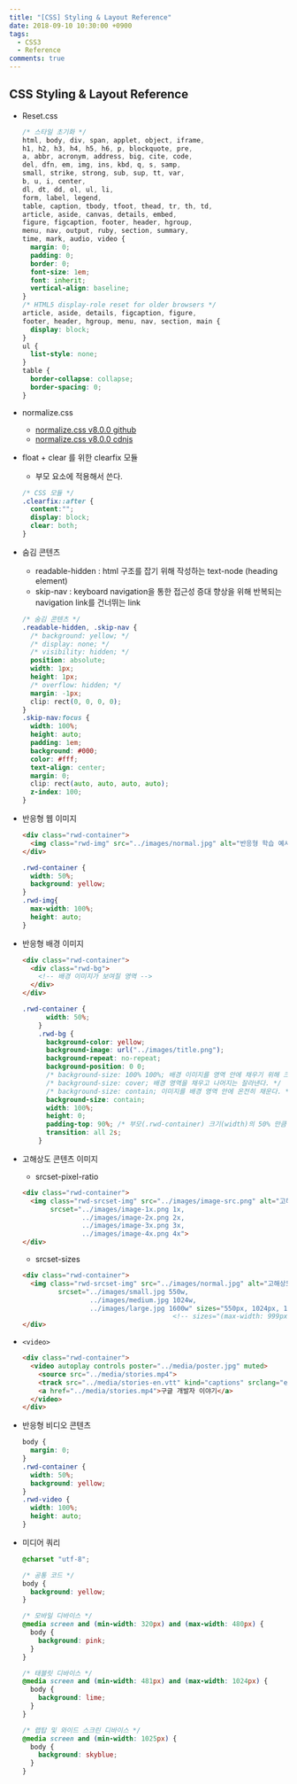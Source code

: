 ```yaml
---
title: "[CSS] Styling & Layout Reference"
date: 2018-09-10 10:30:00 +0900
tags:
  - CSS3
  - Reference
comments: true
---
```


## CSS Styling & Layout Reference

- Reset.css

  ```css
  /* 스타일 초기화 */
  html, body, div, span, applet, object, iframe,
  h1, h2, h3, h4, h5, h6, p, blockquote, pre,
  a, abbr, acronym, address, big, cite, code,
  del, dfn, em, img, ins, kbd, q, s, samp,
  small, strike, strong, sub, sup, tt, var,
  b, u, i, center,
  dl, dt, dd, ol, ul, li,
  form, label, legend,
  table, caption, tbody, tfoot, thead, tr, th, td,
  article, aside, canvas, details, embed, 
  figure, figcaption, footer, header, hgroup, 
  menu, nav, output, ruby, section, summary,
  time, mark, audio, video {
    margin: 0;
    padding: 0;
    border: 0;
    font-size: 1em;
    font: inherit;
    vertical-align: baseline;
  }
  /* HTML5 display-role reset for older browsers */
  article, aside, details, figcaption, figure, 
  footer, header, hgroup, menu, nav, section, main {
  	display: block;
  }
  ul {
  	list-style: none;
  }
  table {
  	border-collapse: collapse;
  	border-spacing: 0;
  }
  ```

- normalize.css
  - [normalize.css v8.0.0 github](https://github.com/necolas/normalize.css/blob/master/normalize.css)
  - [normalize.css v8.0.0 cdnjs](https://cdnjs.cloudflare.com/ajax/libs/normalize/8.0.0/normalize.min.css)

- float + clear 를 위한 clearfix 모듈

  - 부모 요소에 적용해서 쓴다.

  ```css
  /* CSS 모듈 */
  .clearfix::after {
    content:"";
    display: block;
    clear: both;
  }
  ```

- 숨김 콘텐츠

  - readable-hidden : html 구조를 잡기 위해 작성하는 text-node (heading element)
  - skip-nav : keyboard navigation을 통한 접근성 증대 향상을 위해 반복되는 navigation link를 건너뛰는 link

  ```css
  /* 숨김 콘텐츠 */
  .readable-hidden, .skip-nav {
    /* background: yellow; */
    /* display: none; */
    /* visibility: hidden; */
    position: absolute;
    width: 1px;
    height: 1px;
    /* overflow: hidden; */
    margin: -1px;
    clip: rect(0, 0, 0, 0);
  }
  .skip-nav:focus {
    width: 100%;
    height: auto;
    padding: 1em;
    background: #000;
    color: #fff;
    text-align: center;
    margin: 0;
    clip: rect(auto, auto, auto, auto);
    z-index: 100;
  }
  ```

- 반응형 웹 이미지

  ```html
  <div class="rwd-container">
    <img class="rwd-img" src="../images/normal.jpg" alt="반응형 학습 예시">
  </div>
  ```

  ```css
  .rwd-container {
    width: 50%;
    background: yellow;
  }
  .rwd-img{
    max-width: 100%;
    height: auto;
  }
  ```

- 반응형 배경 이미지

  ```html
  <div class="rwd-container">
    <div class="rwd-bg">
      <!-- 배경 이미지가 보여질 영역 -->
    </div>
  </div>
  ```

  ```css
  .rwd-container {
        width: 50%;
      }
      .rwd-bg {
        background-color: yellow;
        background-image: url("../images/title.png");
        background-repeat: no-repeat;
        background-position: 0 0;
        /* background-size: 100% 100%; 배경 이미지를 영역 안에 채우기 위해 크기를 줄이거나 늘린다. */
        /* background-size: cover; 배경 영역을 채우고 나머지는 잘라낸다. */
        /* background-size: contain; 이미지를 배경 영역 안에 온전히 채운다. */
        background-size: contain;
        width: 100%;
        height: 0;
        padding-top: 90%; /* 부모(.rwd-container) 크기(width)의 50% 만큼 차지한다. */
        transition: all 2s;
      }
  ```

- 고해상도 콘텐츠 이미지

  - srcset-pixel-ratio

  ```html
  <div class="rwd-container">
    <img class="rwd-srcset-img" src="../images/image-src.png" alt="고해상도 콘텐츠 이미지 예시" 
         srcset="../images/image-1x.png 1x,
                 ../images/image-2x.png 2x,
                 ../images/image-3x.png 3x,
                 ../images/image-4x.png 4x">
  </div>
  ```

  - srcset-sizes

  ```html
  <div class="rwd-container">
    <img class="rwd-srcset-img" src="../images/normal.jpg" alt="고해상도 콘텐츠 이미지 예시" 
           srcset="../images/small.jpg 550w,
                   ../images/medium.jpg 1024w,
                   ../images/large.jpg 1600w" sizes="550px, 1024px, 1600px">
     								    <!-- sizes="(max-width: 999px) 50vw, 100vw" -->
  </div>
  ```

- `<video>`

  ```html
  <div class="rwd-container">
    <video autoplay controls poster="../media/poster.jpg" muted>
      <source src="../media/stories.mp4">
      <track src="../media/stories-en.vtt" kind="captions" srclang="en" label="English Caption">
      <a href="../media/stories.mp4">구글 개발자 이야기</a>
    </video>
  </div>
  ```

- 반응형 비디오 콘텐츠

  ```css
  body {
    margin: 0;
  }
  .rwd-container {
    width: 50%;
    background: yellow;
  }
  .rwd-video {
    width: 100%;
    height: auto;
  }
  ```

- 미디어 쿼리

  ```css
  @charset "utf-8";
  
  /* 공통 코드 */
  body {
    background: yellow;
  }
  
  /* 모바일 디바이스 */
  @media screen and (min-width: 320px) and (max-width: 480px) {
    body {
      background: pink;
    }  
  }
  
  /* 태블릿 디바이스 */
  @media screen and (min-width: 481px) and (max-width: 1024px) {
    body {
      background: lime;
    }
  }
  
  /* 랩탑 및 와이드 스크린 디바이스 */
  @media screen and (min-width: 1025px) {
    body {
      background: skyblue;
    }
  }
  ```
